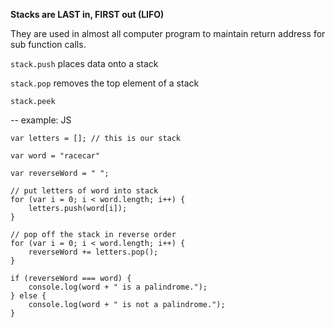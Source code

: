 **Stacks are LAST in, FIRST out (LIFO)**

They are used in almost all computer program to maintain return address for sub function calls. 

```stack.push``` places data onto a stack

```stack.pop``` removes the top element of a stack

``stack.peek`` 

-- example: JS

```
var letters = []; // this is our stack

var word = "racecar"

var reverseWord = " ";

// put letters of word into stack 
for (var i = 0; i < word.length; i++) {
    letters.push(word[i]);
}

// pop off the stack in reverse order 
for (var i = 0; i < word.length; i++) {
    reverseWord += letters.pop();
}

if (reverseWord === word) {
    console.log(word + " is a palindrome.");
} else {
    console.log(word + " is not a palindrome.");
}
```
